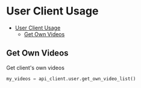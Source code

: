 # User Client Usage
- [User Client Usage](#user-client-usage)
  - [Get Own Videos](#get-own-videos)
## Get Own Videos
Get client's own videos
```python
my_videos = api_client.user.get_own_video_list()
```